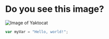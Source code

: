 # Do you see this image?
![Image of Yaktocat](https://octodex.github.com/images/yaktocat.png)
``` javascript
var myVar = "Hello, world!";
```

